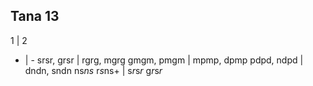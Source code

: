 
## Tana 13 

1 | 2
- | - 
srsr, grsr | rgrg, mgrg
gmgm, pmgm | mpmp, dpmp
pdpd, ndpd | dndn, sndn
ns*ns* r*s*ns+ | s*r*s*r* g*r*s*r*
